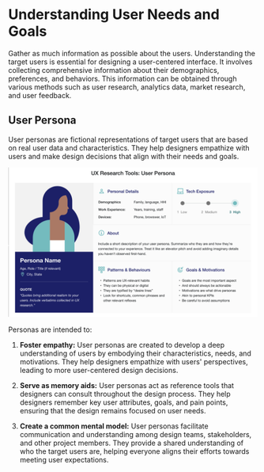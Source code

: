 # Understanding User Needs and Goals

Gather as much information as possible about the users. Understanding the target users is essential for designing a user-centered interface. It involves collecting comprehensive information about their demographics, preferences, and behaviors. This information can be obtained through various methods such as user research, analytics data, market research, and user feedback.

## User Persona

User personas are fictional representations of target users that are based on real user data and characteristics. They help designers empathize with users and make design decisions that align with their needs and goals.

![alt text](../Images/persona1.png)

Personas are intended to:

1. **Foster empathy:** User personas are created to develop a deep understanding of users by embodying their characteristics, needs, and motivations. They help designers empathize with users' perspectives, leading to more user-centered design decisions.

2. **Serve as memory aids:** User personas act as reference tools that designers can consult throughout the design process. They help designers remember key user attributes, goals, and pain points, ensuring that the design remains focused on user needs.

3. **Create a common mental model:** User personas facilitate communication and understanding among design teams, stakeholders, and other project members. They provide a shared understanding of who the target users are, helping everyone aligns their efforts towards meeting user expectations.